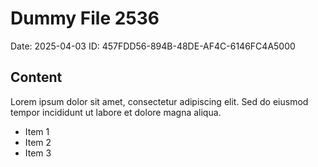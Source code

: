 # Dummy File 2536

Date: 2025-04-03
ID: 457FDD56-894B-48DE-AF4C-6146FC4A5000

## Content

Lorem ipsum dolor sit amet, consectetur adipiscing elit.
Sed do eiusmod tempor incididunt ut labore et dolore magna aliqua.

* Item 1
* Item 2
* Item 3

